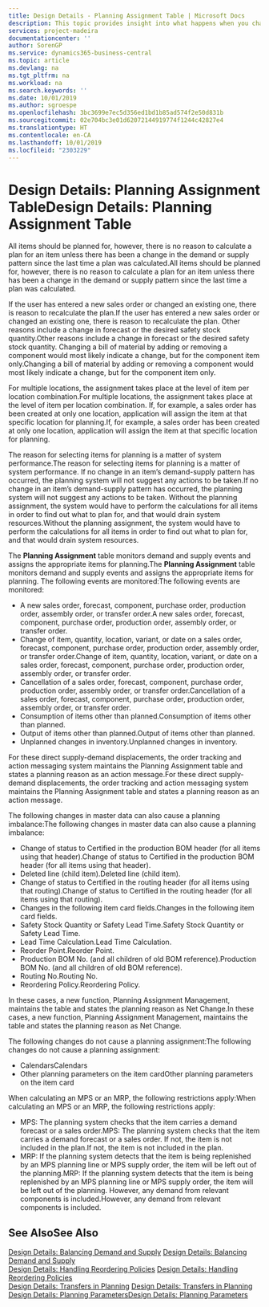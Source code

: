 ```yaml
---
title: Design Details - Planning Assignment Table | Microsoft Docs
description: This topic provides insight into what happens when you change how you plan for an item.
services: project-madeira
documentationcenter: ''
author: SorenGP
ms.service: dynamics365-business-central
ms.topic: article
ms.devlang: na
ms.tgt_pltfrm: na
ms.workload: na
ms.search.keywords: ''
ms.date: 10/01/2019
ms.author: sgroespe
ms.openlocfilehash: 3bc3699e7ec5d356ed1bd1b85ad574f2e50d831b
ms.sourcegitcommit: 02e704bc3e01d62072144919774f1244c42827e4
ms.translationtype: HT
ms.contentlocale: en-CA
ms.lasthandoff: 10/01/2019
ms.locfileid: "2303229"
---
```

# <a name="design-details-planning-assignment-table"></a><span data-ttu-id="dd64f-103">Design Details: Planning Assignment Table</span><span class="sxs-lookup"><span data-stu-id="dd64f-103">Design Details: Planning Assignment Table</span></span>
<span data-ttu-id="dd64f-104">All items should be planned for, however, there is no reason to calculate a plan for an item unless there has been a change in the demand or supply pattern since the last time a plan was calculated.</span><span class="sxs-lookup"><span data-stu-id="dd64f-104">All items should be planned for, however, there is no reason to calculate a plan for an item unless there has been a change in the demand or supply pattern since the last time a plan was calculated.</span></span>  

<span data-ttu-id="dd64f-105">If the user has entered a new sales order or changed an existing one, there is reason to recalculate the plan.</span><span class="sxs-lookup"><span data-stu-id="dd64f-105">If the user has entered a new sales order or changed an existing one, there is reason to recalculate the plan.</span></span> <span data-ttu-id="dd64f-106">Other reasons include a change in forecast or the desired safety stock quantity.</span><span class="sxs-lookup"><span data-stu-id="dd64f-106">Other reasons include a change in forecast or the desired safety stock quantity.</span></span> <span data-ttu-id="dd64f-107">Changing a bill of material by adding or removing a component would most likely indicate a change, but for the component item only.</span><span class="sxs-lookup"><span data-stu-id="dd64f-107">Changing a bill of material by adding or removing a component would most likely indicate a change, but for the component item only.</span></span>  

<span data-ttu-id="dd64f-108">For multiple locations, the assignment takes place at the level of item per location combination.</span><span class="sxs-lookup"><span data-stu-id="dd64f-108">For multiple locations, the assignment takes place at the level of item per location combination.</span></span> <span data-ttu-id="dd64f-109">If, for example, a sales order has been created at only one location, application will assign the item at that specific location for planning.</span><span class="sxs-lookup"><span data-stu-id="dd64f-109">If, for example, a sales order has been created at only one location, application will assign the item at that specific location for planning.</span></span>  

<span data-ttu-id="dd64f-110">The reason for selecting items for planning is a matter of system performance.</span><span class="sxs-lookup"><span data-stu-id="dd64f-110">The reason for selecting items for planning is a matter of system performance.</span></span> <span data-ttu-id="dd64f-111">If no change in an item’s demand-supply pattern has occurred, the planning system will not suggest any actions to be taken.</span><span class="sxs-lookup"><span data-stu-id="dd64f-111">If no change in an item’s demand-supply pattern has occurred, the planning system will not suggest any actions to be taken.</span></span> <span data-ttu-id="dd64f-112">Without the planning assignment, the system would have to perform the calculations for all items in order to find out what to plan for, and that would drain system resources.</span><span class="sxs-lookup"><span data-stu-id="dd64f-112">Without the planning assignment, the system would have to perform the calculations for all items in order to find out what to plan for, and that would drain system resources.</span></span>  

<span data-ttu-id="dd64f-113">The **Planning Assignment** table monitors demand and supply events and assigns the appropriate items for planning.</span><span class="sxs-lookup"><span data-stu-id="dd64f-113">The **Planning Assignment** table monitors demand and supply events and assigns the appropriate items for planning.</span></span> <span data-ttu-id="dd64f-114">The following events are monitored:</span><span class="sxs-lookup"><span data-stu-id="dd64f-114">The following events are monitored:</span></span>  

* <span data-ttu-id="dd64f-115">A new sales order, forecast, component, purchase order, production order, assembly order, or transfer order.</span><span class="sxs-lookup"><span data-stu-id="dd64f-115">A new sales order, forecast, component, purchase order, production order, assembly order, or transfer order.</span></span>  
* <span data-ttu-id="dd64f-116">Change of item, quantity, location, variant, or date on a sales order, forecast, component, purchase order, production order, assembly order, or transfer order.</span><span class="sxs-lookup"><span data-stu-id="dd64f-116">Change of item, quantity, location, variant, or date on a sales order, forecast, component, purchase order, production order, assembly order, or transfer order.</span></span>  
* <span data-ttu-id="dd64f-117">Cancellation of a sales order, forecast, component, purchase order, production order, assembly order, or transfer order.</span><span class="sxs-lookup"><span data-stu-id="dd64f-117">Cancellation of a sales order, forecast, component, purchase order, production order, assembly order, or transfer order.</span></span>  
* <span data-ttu-id="dd64f-118">Consumption of items other than planned.</span><span class="sxs-lookup"><span data-stu-id="dd64f-118">Consumption of items other than planned.</span></span>  
* <span data-ttu-id="dd64f-119">Output of items other than planned.</span><span class="sxs-lookup"><span data-stu-id="dd64f-119">Output of items other than planned.</span></span>  
* <span data-ttu-id="dd64f-120">Unplanned changes in inventory.</span><span class="sxs-lookup"><span data-stu-id="dd64f-120">Unplanned changes in inventory.</span></span>  

<span data-ttu-id="dd64f-121">For these direct supply-demand displacements, the order tracking and action messaging system maintains the Planning Assignment table and states a planning reason as an action message.</span><span class="sxs-lookup"><span data-stu-id="dd64f-121">For these direct supply-demand displacements, the order tracking and action messaging system maintains the Planning Assignment table and states a planning reason as an action message.</span></span>  

<span data-ttu-id="dd64f-122">The following changes in master data can also cause a planning imbalance:</span><span class="sxs-lookup"><span data-stu-id="dd64f-122">The following changes in master data can also cause a planning imbalance:</span></span>  

* <span data-ttu-id="dd64f-123">Change of status to Certified in the production BOM header (for all items using that header).</span><span class="sxs-lookup"><span data-stu-id="dd64f-123">Change of status to Certified in the production BOM header (for all items using that header).</span></span>  
* <span data-ttu-id="dd64f-124">Deleted line (child item).</span><span class="sxs-lookup"><span data-stu-id="dd64f-124">Deleted line (child item).</span></span>  
* <span data-ttu-id="dd64f-125">Change of status to Certified in the routing header (for all items using that routing).</span><span class="sxs-lookup"><span data-stu-id="dd64f-125">Change of status to Certified in the routing header (for all items using that routing).</span></span>  
* <span data-ttu-id="dd64f-126">Changes in the following item card fields.</span><span class="sxs-lookup"><span data-stu-id="dd64f-126">Changes in the following item card fields.</span></span>  
* <span data-ttu-id="dd64f-127">Safety Stock Quantity or Safety Lead Time.</span><span class="sxs-lookup"><span data-stu-id="dd64f-127">Safety Stock Quantity or Safety Lead Time.</span></span>  
* <span data-ttu-id="dd64f-128">Lead Time Calculation.</span><span class="sxs-lookup"><span data-stu-id="dd64f-128">Lead Time Calculation.</span></span>  
* <span data-ttu-id="dd64f-129">Reorder Point.</span><span class="sxs-lookup"><span data-stu-id="dd64f-129">Reorder Point.</span></span>  
* <span data-ttu-id="dd64f-130">Production BOM No. (and all children of old BOM reference).</span><span class="sxs-lookup"><span data-stu-id="dd64f-130">Production BOM No. (and all children of old BOM reference).</span></span>  
* <span data-ttu-id="dd64f-131">Routing No.</span><span class="sxs-lookup"><span data-stu-id="dd64f-131">Routing No.</span></span>  
* <span data-ttu-id="dd64f-132">Reordering Policy.</span><span class="sxs-lookup"><span data-stu-id="dd64f-132">Reordering Policy.</span></span>  

<span data-ttu-id="dd64f-133">In these cases, a new function, Planning Assignment Management, maintains the table and states the planning reason as Net Change.</span><span class="sxs-lookup"><span data-stu-id="dd64f-133">In these cases, a new function, Planning Assignment Management, maintains the table and states the planning reason as Net Change.</span></span>  

<span data-ttu-id="dd64f-134">The following changes do not cause a planning assignment:</span><span class="sxs-lookup"><span data-stu-id="dd64f-134">The following changes do not cause a planning assignment:</span></span>  

* <span data-ttu-id="dd64f-135">Calendars</span><span class="sxs-lookup"><span data-stu-id="dd64f-135">Calendars</span></span>  
* <span data-ttu-id="dd64f-136">Other planning parameters on the item card</span><span class="sxs-lookup"><span data-stu-id="dd64f-136">Other planning parameters on the item card</span></span>  

<span data-ttu-id="dd64f-137">When calculating an MPS or an MRP, the following restrictions apply:</span><span class="sxs-lookup"><span data-stu-id="dd64f-137">When calculating an MPS or an MRP, the following restrictions apply:</span></span>  

* <span data-ttu-id="dd64f-138">MPS: The planning system checks that the item carries a demand forecast or a sales order.</span><span class="sxs-lookup"><span data-stu-id="dd64f-138">MPS: The planning system checks that the item carries a demand forecast or a sales order.</span></span> <span data-ttu-id="dd64f-139">If not, the item is not included in the plan.</span><span class="sxs-lookup"><span data-stu-id="dd64f-139">If not, the item is not included in the plan.</span></span>  
* <span data-ttu-id="dd64f-140">MRP: If the planning system detects that the item is being replenished by an MPS planning line or MPS supply order, the item will be left out of the planning.</span><span class="sxs-lookup"><span data-stu-id="dd64f-140">MRP: If the planning system detects that the item is being replenished by an MPS planning line or MPS supply order, the item will be left out of the planning.</span></span> <span data-ttu-id="dd64f-141">However, any demand from relevant components is included.</span><span class="sxs-lookup"><span data-stu-id="dd64f-141">However, any demand from relevant components is included.</span></span>  

## <a name="see-also"></a><span data-ttu-id="dd64f-142">See Also</span><span class="sxs-lookup"><span data-stu-id="dd64f-142">See Also</span></span>  
<span data-ttu-id="dd64f-143">[Design Details: Balancing Demand and Supply](design-details-balancing-demand-and-supply.md) </span><span class="sxs-lookup"><span data-stu-id="dd64f-143">[Design Details: Balancing Demand and Supply](design-details-balancing-demand-and-supply.md) </span></span>  
<span data-ttu-id="dd64f-144">[Design Details: Handling Reordering Policies](design-details-handling-reordering-policies.md) </span><span class="sxs-lookup"><span data-stu-id="dd64f-144">[Design Details: Handling Reordering Policies](design-details-handling-reordering-policies.md) </span></span>  
<span data-ttu-id="dd64f-145">[Design Details: Transfers in Planning](design-details-transfers-in-planning.md) </span><span class="sxs-lookup"><span data-stu-id="dd64f-145">[Design Details: Transfers in Planning](design-details-transfers-in-planning.md) </span></span>  
[<span data-ttu-id="dd64f-146">Design Details: Planning Parameters</span><span class="sxs-lookup"><span data-stu-id="dd64f-146">Design Details: Planning Parameters</span></span>](design-details-planning-parameters.md)  
